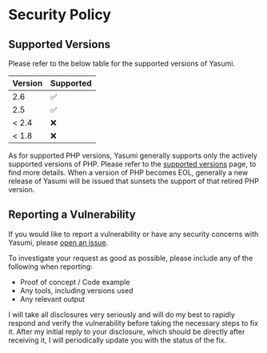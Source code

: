 # Security Policy

## Supported Versions

Please refer to the below table for the supported versions of Yasumi.

| Version | Supported          |
| ------- | ------------------ |
| 2.6     | :white_check_mark: |
| 2.5     | :white_check_mark: |
| < 2.4   | :x:                |
| < 1.8   | :x:                |

As for supported PHP versions, Yasumi generally supports only the actively supported versions of PHP.
Please refer to the [supported versions](https://www.php.net/supported-versions.php) page, to find more
details. When a version of PHP becomes EOL, generally a new release of Yasumi will be issued that sunsets the support of
that retired PHP version.

## Reporting a Vulnerability

If you would like to report a vulnerability or have any security concerns with Yasumi,
please [open an issue](https://github.com/azuyalabs/yasumi/issues/new?labels=security).

To investigate your request as good as possible, please include any of the following when reporting:

- Proof of concept / Code example
- Any tools, including versions used
- Any relevant output

I will take all disclosures very seriously and will do my best to rapidly respond and verify the vulnerability before
taking the necessary steps to fix it. After my initial reply to your disclosure, which should be directly after
receiving it, I will periodically update you with the status of the fix.
